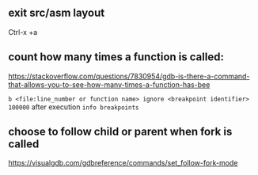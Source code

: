 ## exit src/asm layout
Ctrl-x +a

## count how many times a function is called:
https://stackoverflow.com/questions/7830954/gdb-is-there-a-command-that-allows-you-to-see-how-many-times-a-function-has-bee

`
b <file:line_number or function name>
ignore <breakpoint identifier> 100000
`
after execution
`info breakpoints`

## choose to follow child or parent when fork is called
https://visualgdb.com/gdbreference/commands/set_follow-fork-mode
